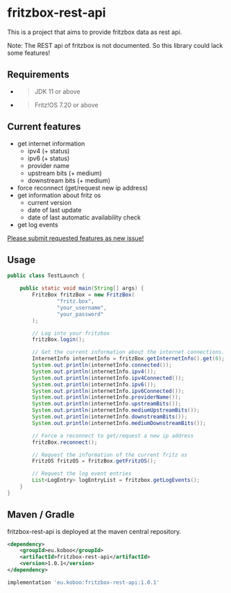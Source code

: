 # fritzbox-rest-api

This is a project that aims to provide fritzbox data as rest api.

Note: The REST api of fritzbox is not documented. So this library could lack some features!

## Requirements

* > JDK 11 or above
* > Fritz!OS 7.20 or above

## Current features

* get internet information
  * ipv4 (+ status)
  * ipv6 (+ status)
  * provider name
  * upstream bits (+ medium)
  * downstream bits (+ medium)
* force reconnect (get/request new ip address)
* get information about fritz os
  * current version
  * date of last update
  * date of last automatic availability check
* get log events

[Please submit requested features as new issue!](https://github.com/Koboo/fritzbox-rest-api/issues)

## Usage

````java
public class TestLaunch {

    public static void main(String[] args) {
        FritzBox fritzBox = new FritzBox(
                "fritz.box",
                "your_username",
                "your_password"
        );

        // Log into your fritzbox
        fritzBox.login();

        // Get the current information about the internet connections.
        InternetInfo internetInfo = fritzBox.getInternetInfo().get(0);
        System.out.println(internetInfo.connected());
        System.out.println(internetInfo.ipv4());
        System.out.println(internetInfo.ipv4Connected());
        System.out.println(internetInfo.ipv6());
        System.out.println(internetInfo.ipv6Connected());
        System.out.println(internetInfo.providerName());
        System.out.println(internetInfo.upstreamBits());
        System.out.println(internetInfo.mediumUpstreamBits());
        System.out.println(internetInfo.downstreamBits());
        System.out.println(internetInfo.mediumDownstreamBits());

        // Force a reconnect to get/request a new ip address
        fritzBox.reconnect();

        // Request the information of the current fritz os
        FritzOS fritzOS = fritzBox.getFritzOS();

        // Request the log event entries
        List<LogEntry> logEntryList = fritzbox.getLogEvents();
    }
}
````

## Maven / Gradle

fritzbox-rest-api is deployed at the maven central repository.

````xml
<dependency>
    <groupId>eu.koboo</groupId>
    <artifactId>fritzbox-rest-api</artifactId>
    <version>1.0.1</version>
</dependency>
````

````groovy
implementation 'eu.koboo:fritzbox-rest-api:1.0.1'
````